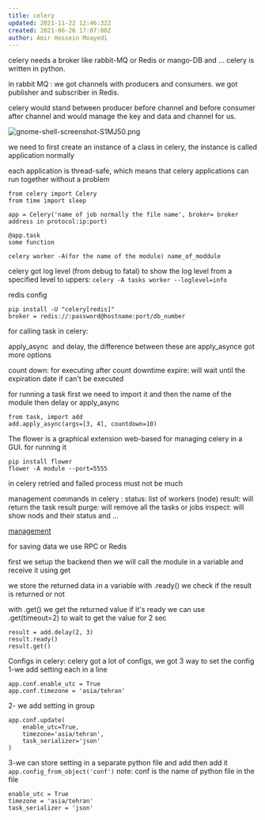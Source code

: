 ```yaml
---
title: celery
updated: 2021-11-22 12:46:32Z
created: 2021-06-26 17:07:00Z
author: Amir Hossein Moayedi
---
```


celery needs a broker like rabbit-MQ or Redis or mango-DB and ...
celery is written in python.

in rabbit MQ :
we got channels with producers and consumers.
we got publisher and subscriber in Redis.

celery would stand between producer before channel and before consumer after channel and would manage the key and data and channel for us.

![gnome-shell-screenshot-S1MJ50.png](../../../_resources/gnome-shell-screenshot-S1MJ50.png)

we need to first create an instance of a class in celery, the instance is called application normally

each application is thread-safe, which means that celery applications can run together without a problem

```
from celery import Celery
from time import sleep

app = Celery('name of job normally the file name', broker= broker address in protocol:ip:port)

@app.task
some function
```

`celery worker -A(for the name of the module) name_of_moddule`

celery got log level (from debug to fatal)
to show the log level from a specified level to uppers:
`celery -A tasks worker --loglevel=info`

redis config

```
pip install -U "celery[redis]"
broker = redis://:password@hostname:port/db_number
```

for calling task in celery:

apply\_async  and delay, the difference between these are apply\_asynce got more options

count down: for executing after count downtime
expire: will wait until the expiration date if can't be executed

for running a task first we need to import it and then the name of the module then delay or apply_async

```
from task, import add
add.apply_async(args=[3, 4], countdown=10)
```

The flower is a graphical extension web-based for managing celery in a GUI.
for running it

```
pip install flower
flower -A module --port=5555
```

in celery retried and failed process must not be much

management commands in celery :
status: list of workers (node)
result: will return the task result
purge: will remove all the tasks or jobs
inspect: will show nods and their status
and ...

[management](https://docs.celeryproject.org/en/stable/userguide/monitoring.html)

for saving data we use RPC or Redis

first we setup the backend then we will call the module in a variable and receive it using get

we store the returned data in a variable
with .ready() we check if the result is returned or not

with .get() we get the returned value if it's ready we can use .get(timeout=2) to wait to get the value for 2 sec

```
result = add.delay(2, 3)
result.ready()
result.get()
```

Configs in celery:
celery got a lot of configs, we got 3 way to set the config
1-we add setting each in a line

```
app.conf.enable_utc = True
app.conf.timezone = 'asia/tehran'
```

2- we add setting in group

```
app.conf.update(
    enable_utc=True,
    timezone='asia/tehran',
    task_serializer='json'
)
```

3-we can store setting in a separate python file and add then add it
`app.config_from_object('conf')`
note: conf is the name of python file
in the file

```
enable_utc = True
timezone = 'asia/tehran'
task_serializer = 'json'
```